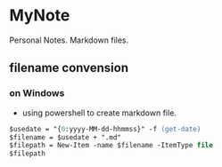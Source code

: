 # MyNote
Personal Notes. Markdown files.

## filename convension

### on Windows
- using powershell to create markdown file.
```ps
$usedate = "{0:yyyy-MM-dd-hhmmss}" -f (get-date)
$filename = $usedate + ".md"  
$filepath = New-Item -name $filename -ItemType file
$filepath
```